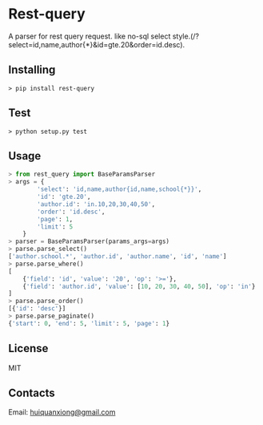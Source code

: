 # Rest-query

A parser for rest query request. like no-sql select style.(/?select=id,name,author{*}&id=gte.20&order=id.desc).

## Installing

    > pip install rest-query

## Test

    > python setup.py test

## Usage

```python
> from rest_query import BaseParamsParser
> args = {
        'select': 'id,name,author{id,name,school{*}}',
        'id': 'gte.20',
        'author.id': 'in.10,20,30,40,50',
        'order': 'id.desc',
        'page': 1,
        'limit': 5
    }
> parser = BaseParamsParser(params_args=args)
> parse.parse_select()
['author.school.*', 'author.id', 'author.name', 'id', 'name']
> parse.parse_where()
[
    {'field': 'id', 'value': '20', 'op': '>='}, 
    {'field': 'author.id', 'value': [10, 20, 30, 40, 50], 'op': 'in'}
]
> parse.parse_order()
[{'id': 'desc'}]
> parse.parse_paginate()
{'start': 0, 'end': 5, 'limit': 5, 'page': 1}
```

## License

MIT

## Contacts

Email: huiquanxiong@gmail.com
